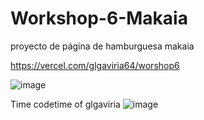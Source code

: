 # Workshop-6-Makaia
proyecto de página de hamburguesa makaia

https://vercel.com/glgaviria64/worshop6

![image](https://user-images.githubusercontent.com/120149936/227809450-45a4233b-ae7d-43ea-a5b7-cff634e18adf.png)

Time codetime of glgaviria
![image](https://user-images.githubusercontent.com/120149936/227809870-4f7fd9e8-8b6f-4b7f-af59-f89f8f0c21d2.png)

